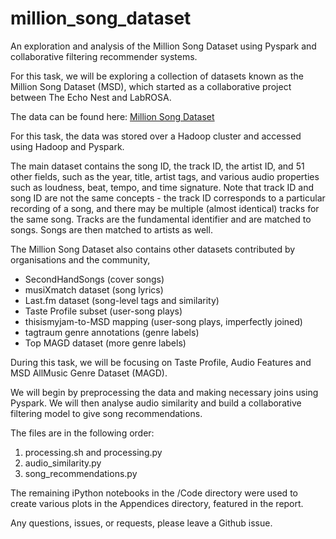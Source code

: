 # million_song_dataset
An exploration and analysis of the Million Song Dataset using Pyspark and collaborative filtering recommender systems. 

For this task, we will be exploring a collection of datasets known as the Million Song Dataset (MSD), which started as a collaborative project between The Echo Nest and LabROSA.

The data can be found here: [Million Song Dataset](http://millionsongdataset.com/)

For this task, the data was stored over a Hadoop cluster and accessed using Hadoop and Pyspark.

The main dataset contains the song ID, the track ID, the artist ID, and 51 other fields, such as the year, title, artist tags, and various audio properties such as loudness, beat, tempo, and time signature. Note that track ID and song ID are not the same concepts - the track ID corresponds to a particular recording of a song, and there may be multiple (almost identical) tracks for the same song. Tracks are the fundamental identifier and are matched to songs. Songs are then matched to artists as well.

The Million Song Dataset also contains other datasets contributed by organisations and the community,
* SecondHandSongs (cover songs)
* musiXmatch dataset (song lyrics)
* Last.fm dataset (song-level tags and similarity)
* Taste Profile subset (user-song plays)
* thisismyjam-to-MSD mapping (user-song plays, imperfectly joined)
* tagtraum genre annotations (genre labels)
* Top MAGD dataset (more genre labels)

During this task, we will be focusing on Taste Profile, Audio Features and MSD AllMusic Genre Dataset (MAGD).

We will begin by preprocessing the data and making necessary joins using Pyspark. We will then analyse audio similarity and build a collaborative filtering model to give song recommendations.

The files are in the following order:
1. processing.sh and processing.py
2. audio_similarity.py
3. song_recommendations.py

The remaining iPython notebooks in the /Code directory were used to create various plots in the Appendices directory, featured in the report. 

Any questions, issues, or requests, please leave a Github issue.
